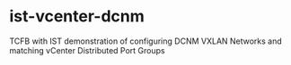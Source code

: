 # ist-vcenter-dcnm
TCFB with IST demonstration of configuring DCNM VXLAN Networks and matching vCenter Distributed Port Groups
